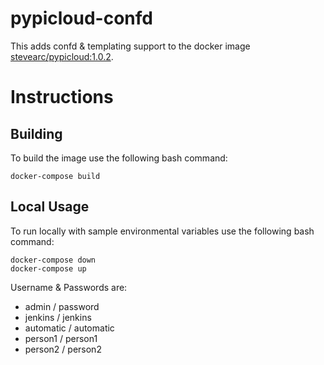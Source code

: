 # pypicloud-confd

This adds confd & templating support to the docker image [stevearc/pypicloud:1.0.2](https://hub.docker.com/r/stevearc/pypicloud/).


# Instructions

## Building
To build the image use the following bash command:
```
docker-compose build
```

## Local Usage
To run locally with sample environmental variables use the following bash command:
```
docker-compose down
docker-compose up
```

Username & Passwords are:
- admin / password
- jenkins / jenkins
- automatic / automatic
- person1 / person1
- person2 / person2